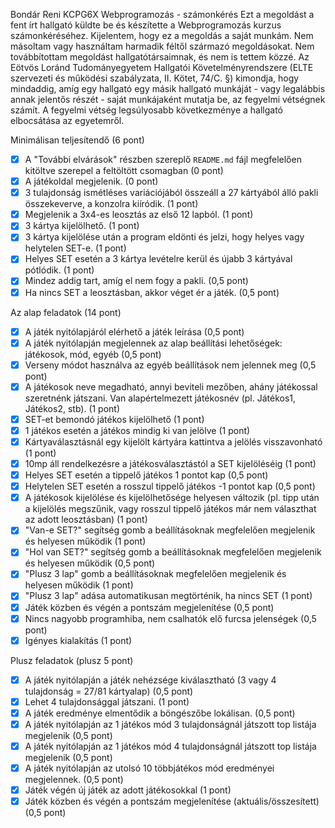 Bondár Reni
KCPG6X
Webprogramozás - számonkérés
Ezt a megoldást a fent írt hallgató küldte be és készítette a Webprogramozás kurzus számonkéréséhez.
Kijelentem, hogy ez a megoldás a saját munkám. Nem másoltam vagy használtam harmadik féltől 
származó megoldásokat. Nem továbbítottam megoldást hallgatótársaimnak, és nem is tettem közzé. 
Az Eötvös Loránd Tudományegyetem Hallgatói Követelményrendszere 
(ELTE szervezeti és működési szabályzata, II. Kötet, 74/C. §) kimondja, hogy mindaddig, 
amíg egy hallgató egy másik hallgató munkáját - vagy legalábbis annak jelentős részét - 
saját munkájaként mutatja be, az fegyelmi vétségnek számít. 
A fegyelmi vétség legsúlyosabb következménye a hallgató elbocsátása az egyetemről.

Minimálisan teljesítendő (6 pont)

- [X] A "További elvárások" részben szereplő `README.md` fájl megfelelően kitöltve szerepel a feltöltött csomagban (0 pont)
- [X] A játékoldal megjelenik. (0 pont)
- [X] 3 tulajdonság ismétléses variációjából összeáll a 27 kártyából álló pakli összekeverve, a konzolra kiíródik. (1 pont)
- [X] Megjelenik a 3x4-es leosztás az első 12 lapból. (1 pont)
- [X] 3 kártya kijelölhető. (1 pont)
- [X] 3 kártya kijelölése után a program eldönti és jelzi, hogy helyes vagy helytelen SET-e. (1 pont)
- [X] Helyes SET esetén a 3 kártya levételre kerül és újabb 3 kártyával pótlódik. (1 pont)
- [X] Mindez addig tart, amíg el nem fogy a pakli. (0,5 pont)
- [X] Ha nincs SET a leosztásban, akkor véget ér a játék. (0,5 pont)

Az alap feladatok (14 pont)

- [X] A játék nyitólapjáról elérhető a játék leírása (0,5 pont)
- [X] A játék nyitólapján megjelennek az alap beállítási lehetőségek: játékosok, mód, egyéb (0,5 pont)
- [X] Verseny módot használva az egyéb beállítások nem jelennek meg (0,5 pont)
- [X] A játékosok neve megadható, annyi beviteli mezőben, ahány játékossal szeretnénk játszani. Van alapértelmezett játékosnév (pl. Játékos1, Játékos2, stb). (1 pont)
- [X] SET-et bemondó játékos kijelölhető (1 pont)
- [X] 1 játékos esetén a játékos mindig ki van jelölve (1 pont)
- [X] Kártyaválasztásnál egy kijelölt kártyára kattintva a jelölés visszavonható (1 pont)
- [X] 10mp áll rendelkezésre a játékosválasztástól a SET kijelöléséig (1 pont)
- [X] Helyes SET esetén a tippelő játékos 1 pontot kap (0,5 pont)
- [X] Helytelen SET esetén a rosszul tippelő játékos -1 pontot kap (0,5 pont)
- [X] A játékosok kijelölése és kijelölhetősége helyesen változik (pl. tipp után a kijelölés megszűnik, vagy rosszul tippelő játékos már nem választhat az adott leosztásban) (1 pont)
- [X] "Van-e SET?" segítség gomb a beállításoknak megfelelően megjelenik és helyesen működik (1 pont)
- [X] "Hol van SET?" segítség gomb a beállításoknak megfelelően megjelenik és helyesen működik (0,5 pont)
- [X] "Plusz 3 lap" gomb a beállításoknak megfelelően megjelenik és helyesen működik (1 pont)
- [X] "Plusz 3 lap" adása automatikusan megtörténik, ha nincs SET (1 pont)
- [X] Játék közben és végén a pontszám megjelenítése (0,5 pont)
- [X] Nincs nagyobb programhiba, nem csalhatók elő furcsa jelenségek (0,5 pont)
- [X] Igényes kialakítás (1 pont)

Plusz feladatok (plusz 5 pont)

- [X] A játék nyitólapján a játék nehézsége kiválasztható (3 vagy 4 tulajdonság = 27/81 kártyalap) (0,5 pont)
- [X] Lehet 4 tulajdonsággal játszani. (1 pont)
- [X] A játék eredménye elmentődik a böngészőbe lokálisan. (0,5 pont)
- [X] A játék nyitólapján az 1 játékos mód 3 tulajdonságnál játszott top listája megjelenik (0,5 pont)
- [X] A játék nyitólapján az 1 játékos mód 4 tulajdonságnál játszott top listája megjelenik (0,5 pont)
- [X] A játék nyitólapján az utolsó 10 többjátékos mód eredményei megjelennek. (0,5 pont)
- [X] Játék végén új játék az adott játékosokkal (1 pont)
- [X] Játék közben és végén a pontszám megjelenítése (aktuális/összesített) (0,5 pont)